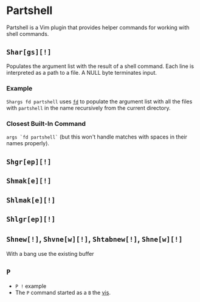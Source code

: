 # Partshell

Partshell is a Vim plugin that provides helper commands for working with shell commands.



## `Shar[gs][!]`

Populates the argument list with the result of a shell command. Each line is interpreted as a path to a file. A NULL byte terminates input.

### Example

`Shargs fd partshell` uses [`fd`](https://github.com/sharkdp/fd) to populate the argument list with all the files with `partshell` in the name recursively from the current directory.

### Closest Built-In Command

<p><code>args `fd partshell`</code> (but this won't handle matches with spaces in their names properly).</p>

## `Shgr[ep][!]`

## `Shmak[e][!]`

## `Shlmak[e][!]`

## `Shlgr[ep][!]`

## `Shnew[!]`, `Shvne[w][!]`, `Shtabnew[!]`, `Shne[w][!]`

With a bang use the existing buffer

## `P`

- `P !` example
- The `P` command started as a  `B` the [vis](https://www.vim.org/scripts/script.php?script_id=1195).



